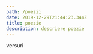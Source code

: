 ```yaml
---
path: /poezii
date: 2019-12-29T21:44:23.344Z
title: poezie
description: descriere poezie
---
```

versuri
